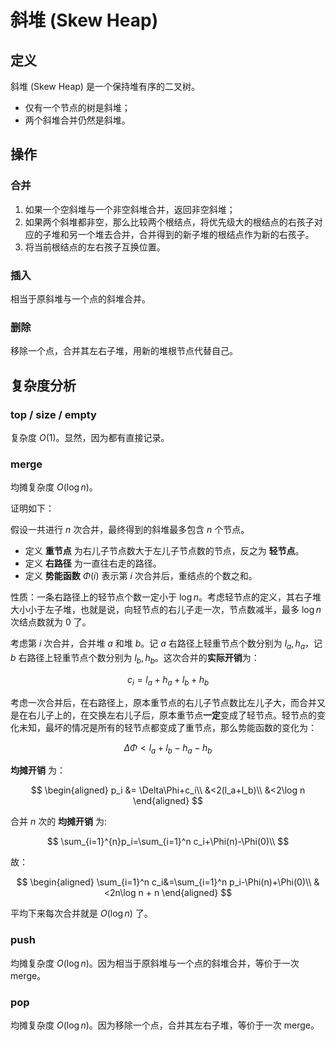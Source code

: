 # 斜堆 (Skew Heap)


## 定义

斜堆 (Skew Heap) 是一个保持堆有序的二叉树。

- 仅有一个节点的树是斜堆；
- 两个斜堆合并仍然是斜堆。

## 操作


### 合并

1. 如果一个空斜堆与一个非空斜堆合并，返回非空斜堆；
2. 如果两个斜堆都非空，那么比较两个根结点，将优先级大的根结点的右孩子对应的子堆和另一个堆去合并，合并得到的新子堆的根结点作为新的右孩子。
3. 将当前根结点的左右孩子互换位置。

### 插入

相当于原斜堆与一个点的斜堆合并。

### 删除

移除一个点，合并其左右子堆，用新的堆根节点代替自己。

## 复杂度分析

### top / size / empty

复杂度 $O(1)$。显然，因为都有直接记录。

### merge

均摊复杂度 $O(\log n)$。

证明如下：

假设一共进行 $n$ 次合并，最终得到的斜堆最多包含 $n$ 个节点。

- 定义 **重节点** 为右儿子节点数大于左儿子节点数的节点，反之为 **轻节点**。
- 定义 **右路径** 为一直往右走的路径。
- 定义 **势能函数** $\Phi(i)$ 表示第 $i$ 次合并后，重结点的个数之和。

性质：一条右路径上的轻节点个数一定小于 $\log n$。考虑轻节点的定义，其右子堆大小小于左子堆，也就是说，向轻节点的右儿子走一次，节点数减半，最多 $\log n$ 次结点数就为 $0$ 了。

考虑第 $i$ 次合并，合并堆 $a$ 和堆 $b$。记 $a$ 右路径上轻重节点个数分别为 $l_a,h_a$，记 $b$ 右路径上轻重节点个数分别为 $l_b,h_b$。这次合并的**实际开销**为：

$$
c_i=l_a+h_a+l_b+h_b
$$

考虑一次合并后，在右路径上，原本重节点的右儿子节点数比左儿子大，而合并又是在右儿子上的，在交换左右儿子后，原本重节点**一定**变成了轻节点。轻节点的变化未知，最坏的情况是所有的轻节点都变成了重节点，那么势能函数的变化为：

$$
\Delta\Phi<l_a+l_b-h_a-h_b
$$


**均摊开销** 为：

$$
\begin{aligned}
p_i &= \Delta\Phi+c_i\\
&<2(l_a+l_b)\\
&<2\log n
\end{aligned}
$$

合并 $n$ 次的 **均摊开销** 为:

$$
\sum_{i=1}^{n}p_i=\sum_{i=1}^n c_i+\Phi(n)-\Phi(0)\\
$$

故：

$$
\begin{aligned}
\sum_{i=1}^n c_i&=\sum_{i=1}^n p_i-\Phi(n)+\Phi(0)\\
&<2n\log n + n
\end{aligned}
$$

平均下来每次合并就是 $O(\log n)$ 了。

### push

均摊复杂度 $O(\log n)$。因为相当于原斜堆与一个点的斜堆合并，等价于一次 merge。

### pop

均摊复杂度 $O(\log n)$。因为移除一个点，合并其左右子堆，等价于一次 merge。

